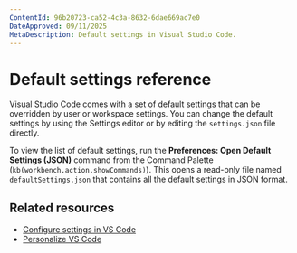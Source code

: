 ```yaml
---
ContentId: 96b20723-ca52-4c3a-8632-6dae669ac7e0
DateApproved: 09/11/2025
MetaDescription: Default settings in Visual Studio Code.
---
```

# Default settings reference

Visual Studio Code comes with a set of default settings that can be overridden by user or workspace settings. You can change the default settings by using the Settings editor or by editing the `settings.json` file directly.

To view the list of default settings, run the **Preferences: Open Default Settings (JSON)** command from the Command Palette (`kb(workbench.action.showCommands)`). This opens a read-only file named `defaultSettings.json` that contains all the default settings in JSON format.

## Related resources

* [Configure settings in VS Code](/docs/configure/settings.md)
* [Personalize VS Code](/docs/getstarted/personalize-vscode.md)
